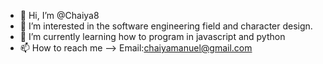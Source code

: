 - 👋 Hi, I’m @Chaiya8
- 👀 I’m interested in the software engineering field and character design.
- 🌱 I’m currently learning how to program in javascript and python
- 📫 How to reach me --> Email:chaiyamanuel@gmail.com

<!---
Chaiya8/Chaiya8 is a ✨ special ✨ repository because its `README.md` (this file) appears on your GitHub profile.
You can click the Preview link to take a look at your changes.
--->
